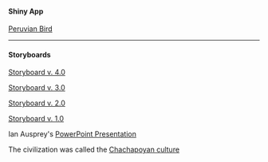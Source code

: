 #### Shiny App

[Peruvian Bird](https://mydatastory.shinyapps.io/bird_story_main_learnr/)

-----------------------------------------------------
#### Storyboards

[Storyboard v. 4.0](https://docs.google.com/presentation/d/171VC-OTixsvptGMvp9MB89jRklIevEM-r4ClMJ4_o3U/edit?usp=sharing)

[Storyboard v. 3.0](https://docs.google.com/presentation/d/1uaQp3HZBOve-ztJbeWpQ27f0BQFPsv-4NmqhCe86gaI/edit?usp=sharing)

[Storyboard v. 2.0](https://docs.google.com/presentation/d/11TnHk6bfe61XDXbKbevn7KU3gdwBTzNYIX0kAdYv9LY/edit?usp=sharing)

[Storyboard v. 1.0](https://docs.google.com/presentation/d/1VGgrEhL0MKiUut8NgOuqlGu-7jaqY_qZBxcrdML1hAw/edit?ts=5e6a8bf2#slide=id.p)

Ian Ausprey's [PowerPoint Presentation](https://uflorida-my.sharepoint.com/:p:/g/personal/iausprey_ufl_edu/EUJKWOEhYVVAnl_kssA1koIBMHsD4NneiYTV5JXfs8FSow)

The civilization was called the [Chachapoyan culture](https://en.wikipedia.org/wiki/Chachapoya_culture)
